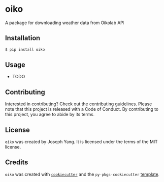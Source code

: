 # oiko

A package for downloading weather data from Oikolab API

## Installation

```bash
$ pip install oiko
```

## Usage

- TODO

## Contributing

Interested in contributing? Check out the contributing guidelines. Please note that this project is released with a Code of Conduct. By contributing to this project, you agree to abide by its terms.

## License

`oiko` was created by Joseph Yang. It is licensed under the terms of the MIT license.

## Credits

`oiko` was created with [`cookiecutter`](https://cookiecutter.readthedocs.io/en/latest/) and the `py-pkgs-cookiecutter` [template](https://github.com/py-pkgs/py-pkgs-cookiecutter).
